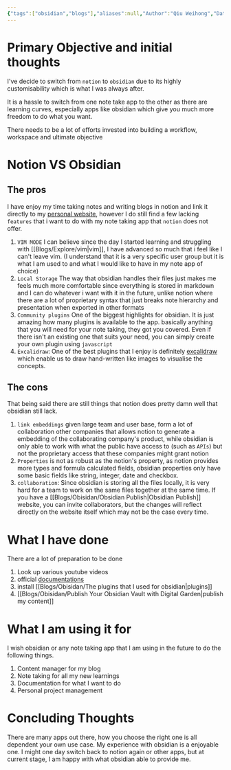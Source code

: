 ```yaml
---
{"tags":["obsidian","blogs"],"aliases":null,"Author":"Qiu Weihong","Date Added":"2023-09-06","publish":true,"description":"My usage of Obsidian","topics":["Obsidian"],"dg-publish":true,"permalink":"/blogs/obisidan/a-switch-to-obsidian/","dgPassFrontmatter":true,"created":"2023-09-12T10:08:18.000+08:00","updated":"2023-10-31T23:47:28.780+08:00"}
---
```


# Primary Objective and initial thoughts
I've decide to switch from `notion` to `obsidian` due to its highly customisability which is what I was always after.

It is a hassle to switch from one note take app to the other as there are learning curves, especially apps like obsidian which give you much more freedom to do what you want. 

There needs to be a lot of efforts invested into building a workflow, workspace and ultimate objective

# Notion VS Obsidian
## The pros 

I have enjoy my time taking notes and writing blogs in notion and link it directly to my [personal website](https://qiuweihong.tech), however I do still find a few lacking `features` that i want to do with my note taking app that `notion` does not offer.

1. `VIM MODE` I can believe since the day I started learning and struggling with [[Blogs/Explore/vim\|vim]], I have advanced so much that i feel like I can't leave vim. (I understand that it is a very specific user group but it is what I am used to and what I would like to have in my note app of choice)
2. `Local Storage` The way that obsidian handles their files just makes me feels much more comfortable since everything is stored in markdown and I can do whatever i want with it in the future, unlike notion where there are a lot of proprietary syntax that just breaks note hierarchy and presentation when exported in other formats
3. `Community plugins` One of the biggest highlights for obsidian. It is just amazing how many plugins is available to the app. basically anything that you will need for your note taking, they got you covered. Even if there isn't an existing one that suits your need, you can simply create your own plugin using `javascript` 
4. `Excalidraw`: One of the best plugins that I enjoy is definitely [excalidraw](https://github.com/zsviczian/obsidian-excalidraw-plugin) which enable us to draw hand-written like images to visualise the concepts.
## The cons
That being said there are still things that notion does pretty damn well that obsidian still lack.
1. `link embeddings` given large team and user base, form a lot of collaboration other companies that allows notion to generate a embedding of the collaborating company's product, while obsidian is only able to work with what the public have access to (such as `APIs`) but not the proprietary access that these companies might grant notion
2. `Properties` is not as robust as the notion's property, as notion provides more types and formula calculated fields, obsidian properties only have some basic fields like string, integer, date and checkbox. 
3. `collaboration`: Since obsidian is storing all the files locally, it is very hard for a team to work on the same files together at the same time. If you have a [[Blogs/Obisidan/Obsidian Publish\|Obsidian Publish]] website, you can invite collaborators, but the changes will reflect directly on the website itself which may not be the case every time.
# What I have done
There are a lot of preparation to be done
1. Look up various youtube videos
2. official [documentations](https://help.obsidian.md/Home)
3. install [[Blogs/Obisidan/The plugins that I used for obsidian\|plugins]]
4. [[Blogs/Obisidan/Publish Your Obsidian Vault with Digital Garden\|publish my content]]
# What I am using it for 
I wish obsidian or any note taking app that I am using in the future to do the following things.
1. Content manager for my blog
2. Note taking for all my new learnings
3. Documentation for what I want to do
4. Personal project management

# Concluding Thoughts
There are many apps out there, how you choose the right one is all dependent your own use case. My experience with obsidian is a enjoyable one. I might one day switch back to notion again or other apps, but at current stage, I am happy with what obsidian able to provide me.
